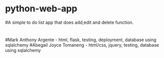 # python-web-app
#A simple to do list app that does add,edit and delete function.
#
#Mark Anthony Argente - html, flask, testing, deployment, database using sqlalchemy
#Abegail Joyce Tomaneng - html/css, jquery, testing, database using sqlalchemy
#
#
